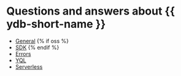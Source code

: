# Questions and answers about {{ ydb-short-name }}

* [General](../common.md)
{% if oss %}
* [SDK](../sdk.md)
{% endif %}
* [Errors](../errors.md)
* [YQL](../yql.md)
* [Serverless](../serverless.md)

